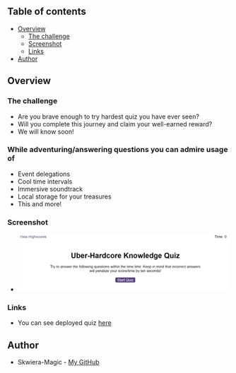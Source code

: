 ## Table of contents

- [Overview](#overview)
  - [The challenge](#the-challenge)
  - [Screenshot](#screenshot)
  - [Links](#links)
- [Author](#author)

## Overview

### The challenge

* Are you brave enough to try hardest quiz you have ever seen?
* Will you complete this journey and claim your well-earned reward?
* We will know soon!
### While adventuring/answering questions you can admire usage of 
* Event delegations
* Cool time intervals
* Immersive soundtrack
* Local storage for your treasures
* This and more!

### Screenshot

* ![Screenshot of the deployed password generator](./assets/images/screenshot-quiz.png)

### Links

* You can see deployed quiz [here](https://skwiera-magic.github.io/knowledge-quiz)

## Author
- Skwiera-Magic - [My GitHub](https://github.com/Skwiera-Magic/)